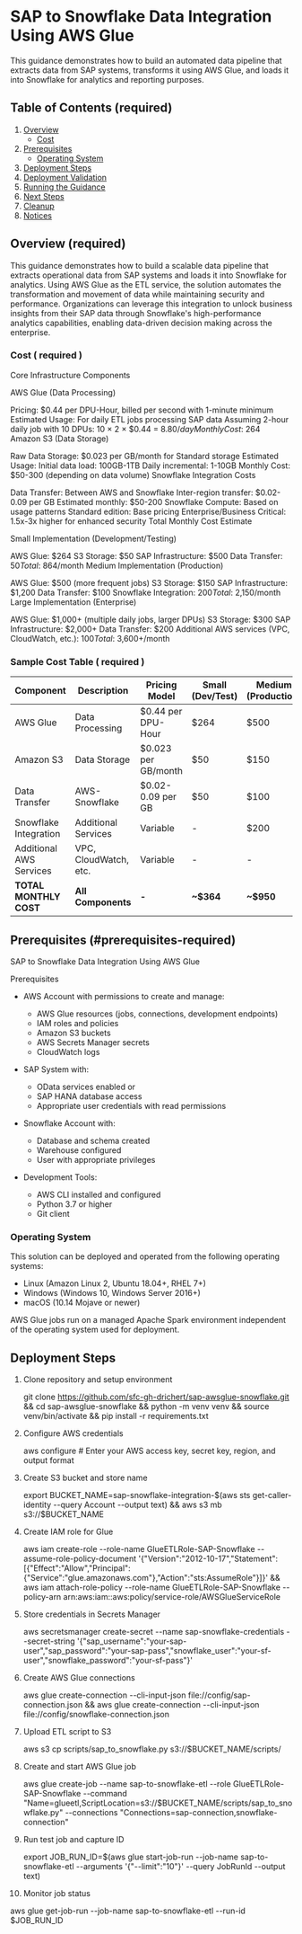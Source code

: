# SAP to Snowflake Data Integration Using AWS Glue

This guidance demonstrates how to build an automated data pipeline that extracts data from SAP systems, transforms it using AWS Glue, and loads it into Snowflake for analytics and reporting purposes.

## Table of Contents (required)

1. [Overview](#overview-required)
    - [Cost](#cost)
2. [Prerequisites](#prerequisites-required)
    - [Operating System](#operating-system-required)
3. [Deployment Steps](#deployment-steps-required)
4. [Deployment Validation](#deployment-validation-required)
5. [Running the Guidance](#running-the-guidance-required)
6. [Next Steps](#next-steps-required)
7. [Cleanup](#cleanup-required)
8. [Notices](#notices-optional)

## Overview (required)

This guidance demonstrates how to build a scalable data pipeline that extracts operational data from SAP systems and loads it into Snowflake for analytics. Using AWS Glue as the ETL service, the solution automates the transformation and movement of data while maintaining security and performance. Organizations can leverage this integration to unlock business insights from their SAP data through Snowflake's high-performance analytics capabilities, enabling data-driven decision making across the enterprise.

### Cost ( required )

Core Infrastructure Components

AWS Glue (Data Processing)

Pricing: $0.44 per DPU-Hour, billed per second with 1-minute minimum
Estimated Usage: For daily ETL jobs processing SAP data
Assuming 2-hour daily job with 10 DPUs: 10 × 2 × $0.44 = $8.80/day
Monthly Cost: ~$264
Amazon S3 (Data Storage)

Raw Data Storage: $0.023 per GB/month for Standard storage
Estimated Usage:
Initial data load: 100GB-1TB
Daily incremental: 1-10GB
Monthly Cost: $50-300 (depending on data volume)
Snowflake Integration Costs

Data Transfer: Between AWS and Snowflake
Inter-region transfer: $0.02-0.09 per GB
Estimated monthly: $50-200
Snowflake Compute: Based on usage patterns
Standard edition: Base pricing
Enterprise/Business Critical: 1.5x-3x higher for enhanced security
Total Monthly Cost Estimate

Small Implementation (Development/Testing)

AWS Glue: $264
S3 Storage: $50
SAP Infrastructure: $500
Data Transfer: $50
Total: ~$864/month
Medium Implementation (Production)

AWS Glue: $500 (more frequent jobs)
S3 Storage: $150
SAP Infrastructure: $1,200
Data Transfer: $100
Snowflake Integration: $200
Total: ~$2,150/month
Large Implementation (Enterprise)

AWS Glue: $1,000+ (multiple daily jobs, larger DPUs)
S3 Storage: $300
SAP Infrastructure: $2,000+
Data Transfer: $200
Additional AWS services (VPC, CloudWatch, etc.): $100
Total: ~$3,600+/month

### Sample Cost Table ( required )
  
| Component | Description | Pricing Model | Small (Dev/Test) | Medium (Production) | Large (Enterprise) |
|-----------|-------------|---------------|------------------|--------------------|--------------------|
| AWS Glue | Data Processing | $0.44 per DPU-Hour | $264 | $500 | $1,000+ |
| Amazon S3 | Data Storage | $0.023 per GB/month | $50 | $150 | $300 |
| Data Transfer | AWS-Snowflake | $0.02-0.09 per GB | $50 | $100 | $200 |
| Snowflake Integration | Additional Services | Variable | - | $200 | Variable |
| Additional AWS Services | VPC, CloudWatch, etc. | Variable | - | - | $100 |
| **TOTAL MONTHLY COST** | **All Components** | **-** | **~$364** | **~$950** | **~$3,600+** |


## Prerequisites (#prerequisites-required)
SAP to Snowflake Data Integration Using AWS Glue

Prerequisites

- AWS Account with permissions to create and manage:
  - AWS Glue resources (jobs, connections, development endpoints)
  - IAM roles and policies
  - Amazon S3 buckets
  - AWS Secrets Manager secrets
  - CloudWatch logs

- SAP System with:
  - OData services enabled or
  - SAP HANA database access
  - Appropriate user credentials with read permissions

- Snowflake Account with:
  - Database and schema created
  - Warehouse configured
  - User with appropriate privileges

- Development Tools:
  - AWS CLI installed and configured
  - Python 3.7 or higher
  - Git client

### Operating System 

This solution can be deployed and operated from the following operating systems:

- Linux (Amazon Linux 2, Ubuntu 18.04+, RHEL 7+)
- Windows (Windows 10, Windows Server 2016+)
- macOS (10.14 Mojave or newer)

AWS Glue jobs run on a managed Apache Spark environment independent of the operating system used for deployment.

## Deployment Steps

1. Clone repository and setup environment

    git clone https://github.com/sfc-gh-drichert/sap-awsglue-snowflake.git && cd sap-awsglue-snowflake && python -m venv venv && source venv/bin/activate && pip install -r requirements.txt


2. Configure AWS credentials

    aws configure  # Enter your AWS access key, secret key, region, and output format

3. Create S3 bucket and store name

    export BUCKET_NAME=sap-snowflake-integration-$(aws sts get-caller-identity --query Account --output text) && aws s3 mb s3://$BUCKET_NAME

4. Create IAM role for Glue

    aws iam create-role --role-name GlueETLRole-SAP-Snowflake --assume-role-policy-document '{"Version":"2012-10-17","Statement":[{"Effect":"Allow","Principal":{"Service":"glue.amazonaws.com"},"Action":"sts:AssumeRole"}]}' && aws iam attach-role-policy --role-name GlueETLRole-SAP-Snowflake --policy-arn arn:aws:iam::aws:policy/service-role/AWSGlueServiceRole

5. Store credentials in Secrets Manager

    aws secretsmanager create-secret --name sap-snowflake-credentials --secret-string '{"sap_username":"your-sap-user","sap_password":"your-sap-pass","snowflake_user":"your-sf-user","snowflake_password":"your-sf-pass"}'

6. Create AWS Glue connections

    aws glue create-connection --cli-input-json file://config/sap-connection.json && aws glue create-connection --cli-input-json file://config/snowflake-connection.json

7. Upload ETL script to S3

    aws s3 cp scripts/sap_to_snowflake.py s3://$BUCKET_NAME/scripts/

8. Create and start AWS Glue job

    aws glue create-job --name sap-to-snowflake-etl --role GlueETLRole-SAP-Snowflake --command "Name=glueetl,ScriptLocation=s3://$BUCKET_NAME/scripts/sap_to_snowflake.py" --connections "Connections=sap-connection,snowflake-connection"

9. Run test job and capture ID

    export JOB_RUN_ID=$(aws glue start-job-run --job-name sap-to-snowflake-etl --arguments '{"--limit":"10"}' --query JobRunId --output text)

10. Monitor job status

aws glue get-job-run --job-name sap-to-snowflake-etl --run-id $JOB_RUN_ID


